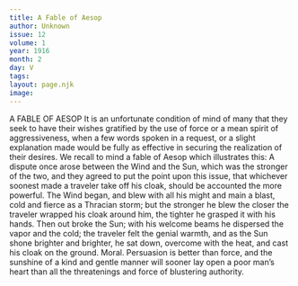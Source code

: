 ```yaml
---
title: A Fable of Aesop
author: Unknown
issue: 12
volume: 1
year: 1916
month: 2
day: V
tags:
layout: page.njk
image:
---
```

A FABLE OF AESOP    It is an unfortunate condition of mind of many that they seek to have their wishes gratified by the use of force or a mean spirit of aggressiveness, when a few words spoken in a request, or a slight explanation made would be fully as effective in securing the realization of their desires. We recall to mind a fable of Aesop which illustrates this:       A dispute once arose between the Wind and the Sun, which was the stronger of the two, and they agreed to put the point upon this issue, that whichever soonest made a traveler take off his cloak, should be accounted the more powerful. The Wind began, and blew with all his might and main a blast, cold and fierce as a Thracian storm; but the stronger he blew the closer the traveler wrapped his cloak around him, the tighter he grasped it with his hands. Then out broke the Sun; with his welcome beams he dispersed the vapor and the cold; the traveler felt the genial warmth, and as the Sun shone brighter and brighter, he sat down, overcome with the heat, and cast his cloak on the ground.       Moral. Persuasion is better than force, and the sunshine of a kind and gentle manner will sooner lay open a poor man’s heart than all the threatenings and force of blustering authority.


